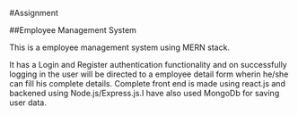 #Assignment

##Employee Management System

This is a employee management system using MERN stack.

It has a Login and Register authentication functionality and on successfully logging in the user will be directed to a employee detail form wherin he/she can fill his complete details.
Complete front end is made using react.js and backened using Node.js/Express.js.I have also used MongoDb for saving user data.

